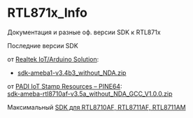 # RTL871x_Info
Документация и разные оф. версии SDK к RTL871x<br>

Последние версии SDK<br>

от [Realtek IoT/Arduino Solution](http://www.amebaiot.com/en/):<br>
* [sdk-ameba1-v3.4b3_without_NDA.zip](https://yadi.sk/d/Yt7iS1KBvUAV9)<br>

от [PADI IoT Stamp Resources – PINE64](https://www.pine64.org/?page_id=946):<br> 
[sdk-ameba-rtl8710af-v3.5a_without_NDA_GCC_V1.0.0.zip](https://yadi.sk/d/dfIwqNkZv6m63)<br> 

Максимальный [SDK для RTL8710AF, RTL8711AF, RTL8711AM](https://github.com/pvvx/RTL00MP3/tree/master/RTL00_SDKV35a)<br>


